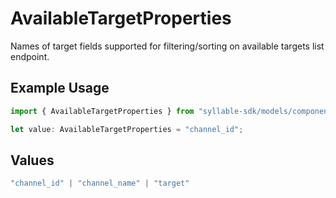 # AvailableTargetProperties

Names of target fields supported for filtering/sorting on available targets list endpoint.

## Example Usage

```typescript
import { AvailableTargetProperties } from "syllable-sdk/models/components";

let value: AvailableTargetProperties = "channel_id";
```

## Values

```typescript
"channel_id" | "channel_name" | "target"
```